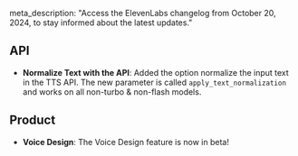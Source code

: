 meta_description: "Access the ElevenLabs changelog from October 20, 2024, to stay informed about the latest updates."

## API

- **Normalize Text with the API**: Added the option normalize the input text in the TTS API. The new parameter is called `apply_text_normalization` and works on all non-turbo & non-flash models.

## Product

- **Voice Design**: The Voice Design feature is now in beta!
